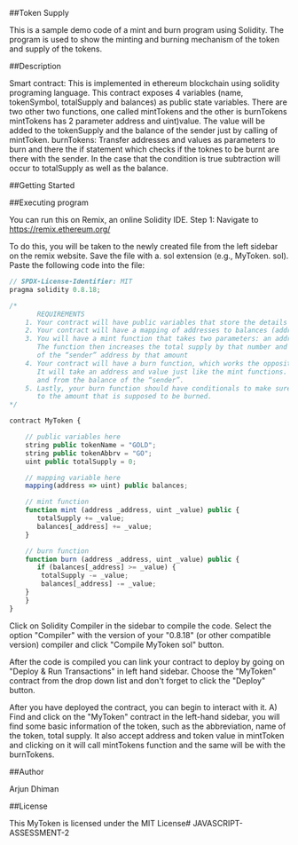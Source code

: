 ##Token Supply

This is a sample demo code of a mint and burn program using Solidity. The program is used  to show the minting and burning mechanism of the token and supply of the tokens.

##Description

Smart contract: This is implemented in ethereum blockchain using solidity programing language. This contract exposes 4 variables (name, tokenSymbol, totalSupply and balances) as public state variables. There are two other two functions, one called mintTokens and the other is burnTokens mintTokens has 2 parameter address and uint)value. The value will be added to the tokenSupply and the balance of the sender just by calling of mintToken. burnTokens: Transfer addresses and values as parameters to burn and there the if statement which checks if the toknes to be burnt are there with the sender. In the case that the condition is true subtraction will occur to totalSupply as well as the balance.


##Getting Started

##Executing program

You can run this on Remix, an online Solidity IDE.
Step 1: Navigate to https://remix.ethereum.org/

To do this, you will be taken to the newly created file from the left sidebar on the remix website. Save the file with a. sol extension (e.g., MyToken. sol). Paste the following code into the file:

```javascript
// SPDX-License-Identifier: MIT
pragma solidity 0.8.18;

/*
       REQUIREMENTS
    1. Your contract will have public variables that store the details about your coin (Token Name, Token Abbrv., Total Supply)
    2. Your contract will have a mapping of addresses to balances (address => uint)
    3. You will have a mint function that takes two parameters: an address and a value. 
       The function then increases the total supply by that number and increases the balance 
       of the “sender” address by that amount
    4. Your contract will have a burn function, which works the opposite of the mint function, as it will destroy tokens. 
       It will take an address and value just like the mint functions. It will then deduct the value from the total supply 
       and from the balance of the “sender”.
    5. Lastly, your burn function should have conditionals to make sure the balance of "sender" is greater than or equal 
       to the amount that is supposed to be burned.
*/

contract MyToken {

    // public variables here
    string public tokenName = "GOLD";
    string public tokenAbbrv = "GO";
    uint public totalSupply = 0;

    // mapping variable here
    mapping(address => uint) public balances;

    // mint function
    function mint (address _address, uint _value) public {
       totalSupply += _value;
       balances[_address] += _value;
    }

    // burn function
    function burn (address _address, uint _value) public {
       if (balances[_address] >= _value) {
        totalSupply -= _value;
        balances[_address] -= _value;
    }
    }
}

```

Click on Solidity Compiler in the sidebar to compile the code. Select the option "Compiler" with the version of your "0.8.18" (or other compatible version) compiler and click "Compile MyToken sol" button.

After the code is compiled you can link your contract to deploy by going on "Deploy & Run Transactions" in left hand sidebar. Choose the "MyToken" contract from the drop down list and don't forget to click the "Deploy" button.

After you have deployed the contract, you can begin to interact with it. A) Find and click on the "MyToken" contract in the left-hand sidebar, you will find some basic information of the token, such as the abbreviation, name of the token, total supply. It also accept address and token value in mintToken and clicking on it will call mintTokens function and the same will be with the burnTokens.

##Author

Arjun Dhiman

##License

This MyToken is licensed under the MIT License# JAVASCRIPT-ASSESSMENT-2
